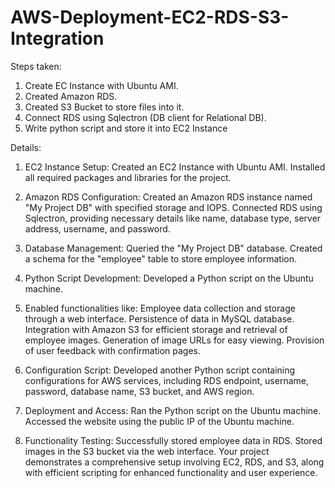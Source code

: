 # AWS-Deployment-EC2-RDS-S3-Integration

Steps taken:
1. Create EC Instance with Ubuntu AMI.
2. Created Amazon RDS.
3. Created S3 Bucket  to store files into it.
4. Connect RDS using Sqlectron (DB client for Relational DB).
5. Write python script and store it into EC2 Instance


Details:
1. EC2 Instance Setup:
Created an EC2 Instance with Ubuntu AMI.
Installed all required packages and libraries for the project.

2. Amazon RDS Configuration:
Created an Amazon RDS instance named "My Project DB" with specified storage and IOPS.
Connected RDS using Sqlectron, providing necessary details like name, database type, server address, username, and password.

3. Database Management:
Queried the "My Project DB" database.
Created a schema for the "employee" table to store employee information.

4. Python Script Development:
Developed a Python script on the Ubuntu machine.

5. Enabled functionalities like:
Employee data collection and storage through a web interface.
Persistence of data in MySQL database.
Integration with Amazon S3 for efficient storage and retrieval of employee images.
Generation of image URLs for easy viewing.
Provision of user feedback with confirmation pages.

6. Configuration Script:
Developed another Python script containing configurations for AWS services, including RDS endpoint, username, password, database name, S3 bucket, and AWS region.

7. Deployment and Access:
Ran the Python script on the Ubuntu machine.
Accessed the website using the public IP of the Ubuntu machine.

8. Functionality Testing:
Successfully stored employee data in RDS.
Stored images in the S3 bucket via the web interface.
Your project demonstrates a comprehensive setup involving EC2, RDS, and S3, along with efficient scripting for enhanced functionality and user experience. 
